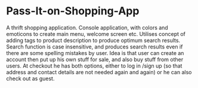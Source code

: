 # Pass-It-on-Shopping-App
A thrift shopping application. Console application, with colors and emoticons to create main menu, welcome screen etc. Utilises concept of adding tags to product description to produce optimum search results. Search function is case insensitive, and produces search results even if there are some spelling mistakes by user. Idea is that user can create an account then put up his own stuff for sale, and also buy stuff from other users. At checkout he has both options, either to log in /sign up (so that address and contact details are not needed again and again) or he can also check out as guest.
